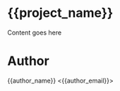 <!-- BLOCK header -->
# {{project_name}}
<!-- /BLOCK -->

Content goes here

<!-- BLOCK footer -->
# Author
{{author_name}} <{{author_email}}>
<!-- /BLOCK --->
